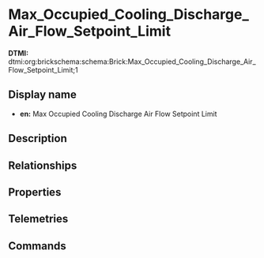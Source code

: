 # Max_Occupied_Cooling_Discharge_Air_Flow_Setpoint_Limit
**DTMI:** dtmi:org:brickschema:schema:Brick:Max_Occupied_Cooling_Discharge_Air_Flow_Setpoint_Limit;1
## Display name
- **en:** Max Occupied Cooling Discharge Air Flow Setpoint Limit
## Description
## Relationships
## Properties
## Telemetries
## Commands
